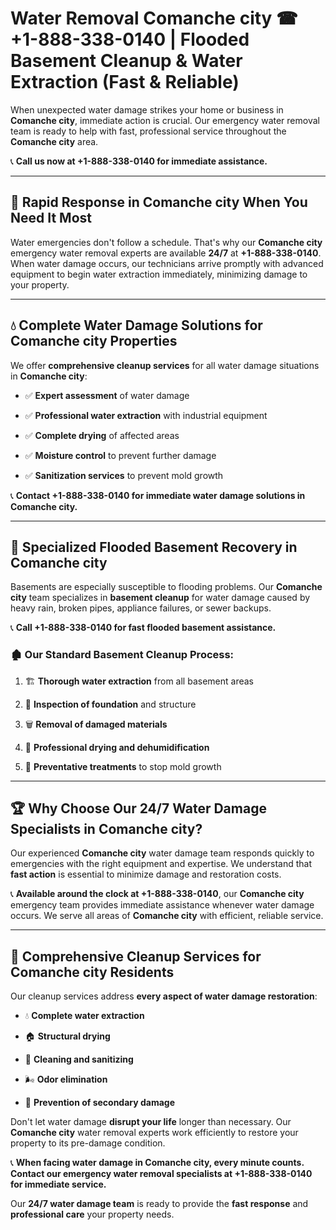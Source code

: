 # Water Removal Comanche city ☎ +1-888-338-0140 | Flooded Basement Cleanup & Water Extraction (Fast & Reliable)

When unexpected water damage strikes your home or business in **Comanche city**, immediate action is crucial. Our emergency water removal team is ready to help with fast, professional service throughout the **Comanche city** area. 

📞 **Call us now at +1-888-338-0140 for immediate assistance.**
---
## 🚀 Rapid Response in Comanche city When You Need It Most
Water emergencies don't follow a schedule. That's why our **Comanche city** emergency water removal experts are available **24/7** at **+1-888-338-0140**. When water damage occurs, our technicians arrive promptly with advanced equipment to begin water extraction immediately, minimizing damage to your property.
---
## 💧 Complete Water Damage Solutions for Comanche city Properties
We offer **comprehensive cleanup services** for all water damage situations in **Comanche city**:
- ✅ **Expert assessment** of water damage  
- ✅ **Professional water extraction** with industrial equipment  
- ✅ **Complete drying** of affected areas  
- ✅ **Moisture control** to prevent further damage  
- ✅ **Sanitization services** to prevent mold growth  
📞 **Contact +1-888-338-0140 for immediate water damage solutions in Comanche city.**
---
## 🌊 Specialized Flooded Basement Recovery in Comanche city
Basements are especially susceptible to flooding problems. Our **Comanche city** team specializes in **basement cleanup** for water damage caused by heavy rain, broken pipes, appliance failures, or sewer backups. 
📞 **Call +1-888-338-0140 for fast flooded basement assistance.**
### 🏚️ Our Standard Basement Cleanup Process:
1. 🏗️ **Thorough water extraction** from all basement areas  
2. 🔎 **Inspection of foundation** and structure  
3. 🗑️ **Removal of damaged materials**  
4. 💨 **Professional drying and dehumidification**  
5. 🚫 **Preventative treatments** to stop mold growth  
---
## 🏆 Why Choose Our 24/7 Water Damage Specialists in Comanche city?
Our experienced **Comanche city** water damage team responds quickly to emergencies with the right equipment and expertise. We understand that **fast action** is essential to minimize damage and restoration costs.
📞 **Available around the clock at +1-888-338-0140**, our **Comanche city** emergency team provides immediate assistance whenever water damage occurs. We serve all areas of **Comanche city** with efficient, reliable service.
---
## 🧹 Comprehensive Cleanup Services for Comanche city Residents
Our cleanup services address **every aspect of water damage restoration**:
- 💧 **Complete water extraction**  
- 🏠 **Structural drying**  
- 🧼 **Cleaning and sanitizing**  
- 🌬️ **Odor elimination**  
- 🚫 **Prevention of secondary damage**  
Don't let water damage **disrupt your life** longer than necessary. Our **Comanche city** water removal experts work efficiently to restore your property to its pre-damage condition.
📞 **When facing water damage in Comanche city, every minute counts. Contact our emergency water removal specialists at +1-888-338-0140 for immediate service.**
Our **24/7 water damage team** is ready to provide the **fast response** and **professional care** your property needs.
